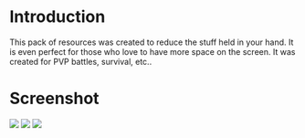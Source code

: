 # Introduction
This pack of resources was created to reduce the stuff held in your hand. It is even perfect for those who love to have more space on the screen. It was created for PVP battles, survival, etc..  
# Screenshot
![](https://i.imgur.com/K5tDRg3.png)
![](https://i.imgur.com/IpT2ZnA.png)
![](https://i.imgur.com/Ietj3YD.png)

